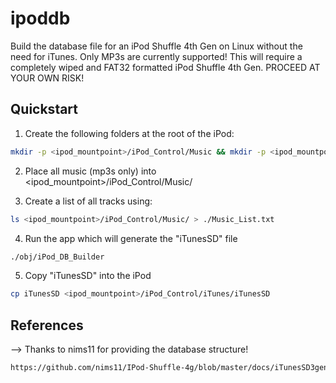 # ipoddb

Build the database file for an iPod Shuffle 4th Gen on Linux without the need for iTunes. Only MP3s are currently supported!
This will require a completely wiped and FAT32 formatted iPod Shuffle 4th Gen. PROCEED AT YOUR OWN RISK!

## Quickstart

1. Create the following folders at the root of the iPod:
```bash
mkdir -p <ipod_mountpoint>/iPod_Control/Music && mkdir -p <ipod_mountpoint>/iPod_Control/iTunes
```

2. Place all music (mp3s only) into <ipod_mountpoint>/iPod_Control/Music/

3. Create a list of all tracks using:
```bash
ls <ipod_mountpoint>/iPod_Control/Music/ > ./Music_List.txt
```

4. Run the app which will generate the "iTunesSD" file
```bash
./obj/iPod_DB_Builder
```

5. Copy "iTunesSD" into the iPod
```bash
cp iTunesSD <ipod_mountpoint>/iPod_Control/iTunes/iTunesSD
```

## References
--> Thanks to nims11 for providing the database structure!
```bash
https://github.com/nims11/IPod-Shuffle-4g/blob/master/docs/iTunesSD3gen.md
```
